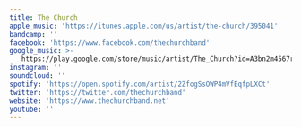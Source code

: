 ```yaml
---
title: The Church
apple_music: 'https://itunes.apple.com/us/artist/the-church/395041'
bandcamp: ''
facebook: 'https://www.facebook.com/thechurchband'
google_music: >-
   https://play.google.com/store/music/artist/The_Church?id=A3bn2m4567rdqcqql5c73l7xpta
instagram: ''
soundcloud: ''
spotify: 'https://open.spotify.com/artist/2ZfogSsOWP4mVfEqfpLXCt'
twitter: 'https://twitter.com/thechurchband'
website: 'https://www.thechurchband.net'
youtube: ''
---
```


